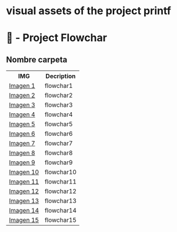 # visual assets of the project printf

# 🎨 - Project Flowchar

<h2> Nombre carpeta </h2><table>
<tr>
<th>IMG</th>
<th>Decription</th>
</tr>
<tr>
<td> <a href="https://github.com/JuanDAC/printf/blob/main/img/Funcion%20-pov%20y%20demas.jpg">Imagen 1</a></td>
<td>flowchar1</td>
</tr>
<tr>
<td> <a href="https://github.com/JuanDAC/printf/blob/main/img/Funcion%20Calloc.jpg">Imagen 2</a></td>
<td>flowchar2</td>
</tr>
<tr>
<td> <a href="https://github.com/JuanDAC/printf/blob/main/img/Funcion%20Includes.jpg">Imagen 3</a></td>  
<td>flowchar3</td>
</tr>
<tr>
<td> <a href="https://github.com/JuanDAC/printf/blob/main/img/Funcion%20Lengt%20y%20string%20concat.jpg">Imagen 4</a></td>  
<td>flowchar4</td>
</tr>
<tr>
<td> <a href="https://github.com/JuanDAC/printf/blob/main/img/Funcion%20Print_rev.jpg">Imagen 5</a></td>  
<td>flowchar5</td>
</tr>
<tr>
<td> <a href="https://github.com/JuanDAC/printf/blob/main/img/Funcion%20Root13.jpg">Imagen 6</a></td>  
<td>flowchar6</td>
</tr>
</tr>
<tr>
<td> <a href="https://github.com/JuanDAC/printf/blob/main/img/Funcion%20Strcat.jpg">Imagen 7</a></td>  
<td>flowchar7</td>
</tr>
<tr>
<td> <a href="https://github.com/JuanDAC/printf/blob/main/img/Funcion%20_abs.jpg">Imagen 8</a></td>  
<td>flowchar8</td>
</tr>
<tr>
<td> <a href="https://github.com/JuanDAC/printf/blob/main/img/Funcion%20get_scale.jpg">Imagen 9</a></td>  
<td>flowchar9</td>
</tr>
<tr>
<td> <a href="https://github.com/JuanDAC/printf/blob/main/img/Funcion%20is%20number.jpg">Imagen 10</a></td>  
<td>flowchar10</td>
</tr>
<tr>
<td> <a href="https://github.com/JuanDAC/printf/blob/main/img/Funcion%20isalpha.jpg">Imagen 11</a></td>  
<td>flowchar11</td>
</tr>
<tr>
<td> <a href="https://github.com/JuanDAC/printf/blob/main/img/Funcion%20lengt.jpg">Imagen 12</a></td>  
<td>flowchar12</td>
</tr>
<tr>
<td> <a href="https://github.com/JuanDAC/printf/blob/main/img/Funcion%20stdup.jpg">Imagen 13</a></td>  
<td>flowchar13</td>
</tr>
<tr>
<td> <a href="https://github.com/JuanDAC/printf/blob/main/img/Funcion%20str_concat.jpg">Imagen 14</a></td>  
<td>flowchar14</td>
</tr>
<tr>
<td> <a href="https://github.com/JuanDAC/printf/blob/main/img/Funcion%20strlen_recursion.jpg">Imagen 15</a></td>  
<td>flowchar15</td>
</tr>
</table>